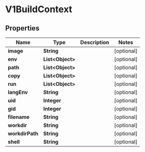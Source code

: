 
# V1BuildContext

## Properties
Name | Type | Description | Notes
------------ | ------------- | ------------- | -------------
**image** | **String** |  |  [optional]
**env** | **List&lt;Object&gt;** |  |  [optional]
**path** | **List&lt;Object&gt;** |  |  [optional]
**copy** | **List&lt;Object&gt;** |  |  [optional]
**run** | **List&lt;Object&gt;** |  |  [optional]
**langEnv** | **String** |  |  [optional]
**uid** | **Integer** |  |  [optional]
**gid** | **Integer** |  |  [optional]
**filename** | **String** |  |  [optional]
**workdir** | **String** |  |  [optional]
**workdirPath** | **String** |  |  [optional]
**shell** | **String** |  |  [optional]



